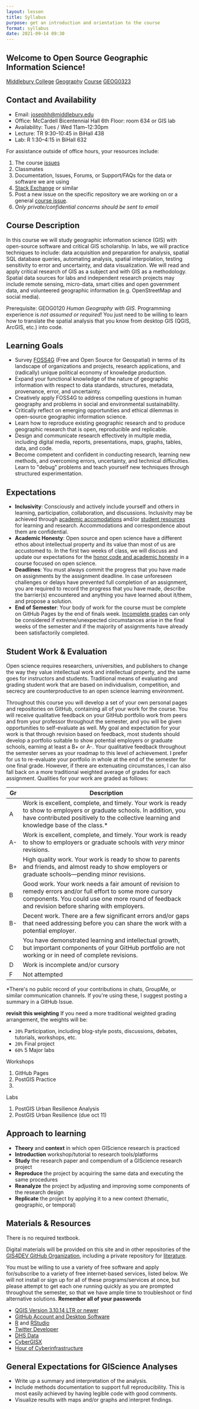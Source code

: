 ```yaml
---
layout: lesson
title: Syllabus
purpose: get an introduction and orientation to the course
format: syllabus
date: 2021-09-14 09:30
---
```


## Welcome to Open Source Geographic Information Science!
[Middlebury College](http://www.middlebury.edu) [Geography](http://www.middlebury.edu/academics/geog) [Course](http://www.middlebury.edu/academics/geog/courses) [GEOG0323](https://catalog.middlebury.edu/courses/view/catalog/catalog%2FMCUG/course/course%2FGEOG0323)

## Contact and Availability

- Email: josephh@middlebury.edu
- Office: McCardell Bicentennial Hall 6th Floor: room 634 or GIS lab
- Availability: Tues / Wed 11am&ndash;12:30pm
- Lecture: TR 9:30&ndash;10:45 in BiHall 438
- Lab: R 1:30&ndash;4:15 in BiHall 632

For assistance outside of office hours, your resources include:
1. The course [issues](https://github.com/GIS4DEV/GIS4DEV.github.io/issues)
2. Classmates
3. Documentation, Issues, Forums, or Support/FAQs for the data or software we are using
4. [Stack Exchange](https://gis.stackexchange.com/) or similar
5. Post a new issue on the specific repository we are working on or a general [course issue](https://github.com/GIS4DEV/GIS4DEV.github.io/issues).
6. *Only private/confidential concerns should be sent to email*

## Course Description

In this course we will study geographic information science (GIS) with open-source software and critical GIS scholarship.
In labs, we will practice techniques to include: data acquisition and preparation for analysis, spatial SQL database queries, automating analysis, spatial interpolation, testing sensitivity to error and uncertainty, and data visualization.
We will read and apply critical research of GIS as a subject and with GIS as a methodology.
Spatial data sources for labs and independent research projects may include remote sensing, micro-data, smart cities and open government data, and volunteered geographic information (e.g. OpenStreetMap and social media).

Prerequisite: GEOG0120 *Human Geography with GIS*.
Programming experience is *not assumed or required*!
You just need to be willing to learn how to translate the spatial analysis that you know from desktop GIS (QGIS, ArcGIS, etc.) into code.

## Learning Goals

-	Survey [FOSS4G](https://foss4g.org/) (Free and Open Source for Geospatial) in terms of its landscape of organizations and projects, research applications, and (radically) unique political economy of knowledge production.
-	Expand your functional knowledge of the nature of geographic information with respect to data standards, structures, metadata, provenance, error, and uncertainty.
-	Creatively apply FOSS4G to address compelling questions in human geography and problems in social and environmental sustainability.
-	Critically reflect on emerging opportunities and ethical dilemmas in open-source geographic information science.
-	Learn how to reproduce existing geographic research and to produce geographic research that is open, reproducible and replicable.
-	Design and communicate research effectively in multiple media, including digital media, reports, presentations, maps, graphs, tables, data, and code.
-	Become competent and confident in conducting research, learning new methods, and overcoming errors, uncertainty, and technical difficulties.
Learn to "debug" problems and teach yourself new techniques through structured experimentation.

## Expectations

- **Inclusivity**: Consciously and actively include yourself and others in learning, participation, collaboration, and discussions.
Inclusivity may be achieved through [academic accomodations](https://www.middlebury.edu/office/disability-resource-center/accommodations-and-resources/academic-accommodations) and/or [student resources](https://www.middlebury.edu/office/teaching-learning-research/student-resources) for learning and research.
Accommodations and correspondence about them are confidential.
- **Academic Honesty**: Open source and open science have a different ethos about intellectual property and its value than most of us are accustomed to.
In the first two weeks of class, we will discuss and update our expectations for the [honor code and academic honesty](c-honorcode) in a course focused on open science.
- **Deadlines**: You must always commit the progress that you have made on assignments by the assignment deadline. In case unforeseen challenges or delays have prevented full completion of an assignment, you are required to record the progress that you have made, describe the barrier(s) encountered and anything you have learned about it/them, and propose a solution.
- **End of Semester**: Your body of work for the course must be complete on GitHub Pages by the end of finals week. [Incomplete grades](http://www.middlebury.edu/about/handbook/iv.-policies-for-the-institute/a.-academic-policies/a.6.-grades-credits-and-academic-policies/a.6.e.-incomplete-grades) can only be considered if extreme/unexpected circumstances arise in the final weeks of the semester and if the majority of assignments have already been satisfactorily completed.

## Student Work & Evaluation

Open science requires researchers, universities, and publishers to change the way they value intellectual work and intellectual property, and the same goes for instructors and students.
Traditional means of evaluating and grading student work that are based on individualism, competition, and secrecy are counterproductive to an open science learning environment.

Throughout this course you will develop a set of your own personal pages and repositories on GitHub, containing all of your work for the course. You will receive qualitative feedback on your GitHub portfolio work from peers and from your professor throughout the semester, and you will be given  opportunities to self-evaluate as well. My goal and expectation for your work is that through revision based on feedback, most students should develop a portfolio suitable to show potential employers or graduate schools, earning at least a B+ or A-. Your qualitative feedback throughout the semester serves as your roadmap to this level of achievement. I prefer for us to re-evaluate your portfolio in whole at the end of the semester for one final grade. However, if there are extenuating circumstances, I can also fall back on a more traditional weighted average of grades for each assignment. Qualities for your work are graded as follows:

Gr | Description
-- | --
A | Work is excellent, complete, and timely. Your work is ready to show to employers or graduate schools. In addition, you have contributed positively to the collective learning and knowledge base of the class.*
A- | Work is excellent, complete, and timely. Your work is ready to show to employers or graduate schools with *very* minor revisions.
B+ | High quality work. Your work is ready to show to parents and friends, and almost ready to show employers or graduate schools&mdash;pending minor revisions.
B | Good work. Your work needs a fair amount of revision to remedy errors and/or full effort to some more cursory components. You could use one more round of feedback and revision before sharing with employers.
B- | Decent work. There are a few significant errors and/or gaps that need addressing before you can share the work with a potential employer.
C | You have demonstrated learning and intellectual growth, but important components of your GitHub portfolio are not working or in need of complete revisions.
D | Work is incomplete and/or cursory
F | Not attempted

*There's no public record of your contributions in chats, GroupMe, or similar communication channels. If you're using these, I suggest posting a summary in a GitHub Issue.

**revisit this weighting**
If you need a more traditional weighted grading arrangement, the weights will be:
- `20%` Participation, including blog-style posts, discussions, debates, tutorials, workshops, etc.
- `20%` Final project
- `60%` 5 Major labs

Workshops
1. GitHub Pages
2. PostGIS Practice
3.

Labs
1. PostGIS Urban Resilience Analysis
1. PostGIS Urban Resilience (due oct 11)

## Approach to learning

- **Theory** and **context** in which open GIScience research is practiced
- **Introduction** workshop/tutorial to research tools/platforms
- **Study** the research paper and compendium of a GIScience research project
- **Reproduce** the project by acquiring the same data and executing the same procedures
- **Reanalyze** the project by adjusting and improving some components of the research design
- **Replicate** the project by applying it to a new context (thematic, geographic, or temporal)

## Materials & Resources

There is no required textbook.

Digital materials will be provided on this site and in other repositories of the [GIS4DEV GitHub Organization](https://github.com/gis4dev), including a private repository for [literature](https://github.com/GIS4DEV/literature).

You must be willing to use a variety of free software and apply for/subscribe to a variety of free internet-based services, listed below.
We will not install or sign up for all of these programs/services at once, but please attempt to get each one running quickly as you are prompted throughout the semester, so that we have ample time to troubleshoot or find alternative solutions.
**Remember all of your passwords**

- [QGIS Version 3.10.14 LTR or newer](https://qgis.org/)
- [GitHub Account and Desktop Software](https://github.com/)
- [R](https://www.r-project.org/) and [RStudio](https://rstudio.com/)
- [Twitter Developer](https://developer.twitter.com/en/apply-for-access)
- [DHS Data](https://dhsprogram.com/)
- [CyberGISX](https://cybergisx.cigi.illinois.edu)
- [Hour of Cyberinfrastructure](https://www.hourofci.org/)

## General Expectations for GIScience Analyses

- Write up a summary and interpretation of the analysis.
- Include methods documentation to support full reproducibility.
This is most easily achieved by having legible code with good comments.
- Visualize results with maps and/or graphs and interpret findings.
